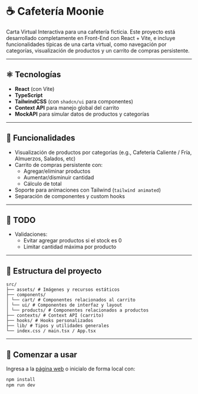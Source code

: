 # ☕ Cafetería Moonie

Carta Virtual Interactiva para una cafetería ficticia. Este proyecto está desarrollado completamente en Front-End con React + Vite, e incluye funcionalidades típicas de una carta virtual, como navegación por categorías, visualización de productos y un carrito de compras persistente.

---

## ⚛️ Tecnologías

- **React** (con Vite)
- **TypeScript**
- **TailwindCSS** (con `shadcn/ui` para componentes)
- **Context API** para manejo global del carrito
- **MockAPI** para simular datos de productos y categorías

---

## 🛒 Funcionalidades

- Visualización de productos por categorías (e.g., Cafetería Caliente / Fría, Almuerzos, Salados, etc)
- Carrito de compras persistente con:
  - Agregar/eliminar productos
  - Aumentar/disminuir cantidad
  - Cálculo de total
- Soporte para animaciones con Tailwind (`tailwind animated`)
- Separación de componentes y custom hooks

---

## 📄 TODO

- Validaciones:
  - Evitar agregar productos si el stock es 0
  - Limitar cantidad máxima por producto

---

## 📂 Estructura del proyecto

```
src/
├── assets/ # Imágenes y recursos estáticos
├── components/
│ └── cart/ # Componentes relacionados al carrito
│ └── ui/ # Componentes de interfaz y layout
│ └── products/ # Componentes relacionados a productos
├── contexts/ # Context API (carrito)
├── hooks/ # Hooks personalizados
├── lib/ # Tipos y utilidades generales
└── index.css / main.tsx / App.tsx
```

---

## 🚀 Comenzar a usar
Ingresa a la [página web](https://cafeteria-moonie.vercel.app/) o inicialo de forma local con:
```bash
npm install
npm run dev
```
